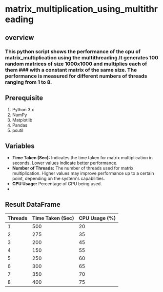 # matrix_multiplication_using_multithreading
## overview
### This python script shows the performance of the cpu of matrix_multiplication using the multithreading.It generates 100 random matrices of size 1000x1000 and multiplies each of them ### with a constant matrix of the same size. The performance is measured for different numbers of  threads ranging from 1 to 8.
## Prerequisite
1. Python 3.x 
2. NumPy 
3. Matplotlib
4. Pandas
5. psutil
   
## Variables
- **Time Taken (Sec):** Indicates the time taken for matrix multiplication in seconds. Lower values indicate better performance.
- **Number of Threads:** The number of threads used for matrix multiplication. Higher values may improve performance up to a certain point, depending on the system's capabilities.
- **CPU Usage:** Percentage of CPU being used.
- 
## Result DataFrame

| Threads | Time Taken (Sec) | CPU Usage (%) |
|---------|------------------|---------------|
| 1       | 500              | 20            |
| 2       | 275              | 35            |
| 3       | 200              | 45            |
| 4       | 150              | 55            |
| 5       | 250              | 60            |
| 6       | 300              | 65            |
| 7       | 350              | 70            |
| 8       | 400              | 75            |
